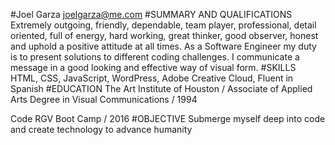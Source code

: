 #Joel Garza
joelgarza@me.com
#SUMMARY AND QUALIFICATIONS
Extremely outgoing, friendly, dependable, team player, professional, detail oriented, full of energy, hard working, great thinker, good observer, honest and uphold a positive attitude at all times.
As a Software Engineer my duty is to present solutions to different coding challenges. I communicate a message in a good looking and effective way of visual form.
#SKILLS
HTML, CSS, JavaScript, WordPress, Adobe Creative Cloud, Fluent in Spanish
#EDUCATION
The Art Institute of Houston / Associate of Applied Arts Degree in Visual Communications / 1994

Code RGV Boot Camp / 2016
#OBJECTIVE
Submerge myself deep into code and create technology to advance humanity
